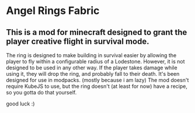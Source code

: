# Angel Rings Fabric

##   This is a mod for minecraft designed to grant the player creative flight in survival mode.

The ring is designed to make building in survival easier by allowing the player to fly within a configurable radius of a Lodestone. However, it is not designed to be used in any other way. If the player takes damage while using it, they will drop the ring, and probably fall to their death.
It's been designed for use in modpacks. (mostly because i am lazy) The mod doesn't require KubeJS to use, but the ring doesn't (at least for now) have a recipe, so you gotta do that yourself. 

good luck :)

